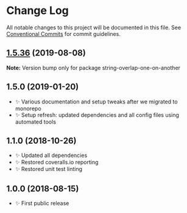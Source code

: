# Change Log

All notable changes to this project will be documented in this file.
See [Conventional Commits](https://conventionalcommits.org) for commit guidelines.

## [1.5.36](https://gitlab.com/codsen/codsen/compare/string-overlap-one-on-another@1.5.35...string-overlap-one-on-another@1.5.36) (2019-08-08)

**Note:** Version bump only for package string-overlap-one-on-another





## 1.5.0 (2019-01-20)

- ✨ Various documentation and setup tweaks after we migrated to monorepo
- ✨ Setup refresh: updated dependencies and all config files using automated tools

## 1.1.0 (2018-10-26)

- ✨ Updated all dependencies
- ✨ Restored coveralls.io reporting
- ✨ Restored unit test linting

## 1.0.0 (2018-08-15)

- ✨ First public release

